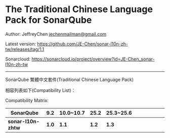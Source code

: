 The Traditional Chinese Language Pack for SonarQube
=======

Author: JeffreyChen <jechenmailman@gmail.com>

Latest version: https://github.com/JE-Chen/sonar-l10n-zh-tw/releases/tag/1.1

Sonarcloud: https://sonarcloud.io/project/overview?id=JE-Chen_sonar-l10n-zh-tw

---

SonarQube 繁體中文套件(Traditional Chinese Language Pack)

相容列表如下(Compatibility List)：

Compatibility Matrix:

 **SonarQube**       | **9.2** | **10.0~10.7** |**25.2**| **25.3~25.6** |||||||
---------------------|-------|-------|----------|---------------|---------------|-|-|-|-|-|
 **sonar-l10n-zhtw** |**1.0**|**1.1**|**1.2**| **1.3**|| | | | | |
